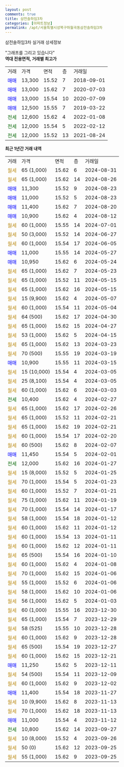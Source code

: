 ```yaml
---
layout: post
comments: true
title: 삼전솔하임3차
categories: [아파트정보]
permalink: /apt/서울특별시성북구하월곡동삼전솔하임3차
---
```


삼전솔하임3차 실거래 상세정보

<script type="text/javascript">
  google.charts.load('current', {'packages':['line', 'corechart']});
  google.charts.setOnLoadCallback(drawChart);

  function drawChart() {
    var data = new google.visualization.DataTable();
    data.addColumn('date', '거래일');
    data.addColumn('number', "매매");
    data.addColumn('number', "전세");
    data.addColumn('number', "전매");

    data.addRows([[new Date(Date.parse("2024-08-31")), null, null, null], [new Date(Date.parse("2024-08-26")), null, null, null], [new Date(Date.parse("2024-08-23")), 11300, null, null], [new Date(Date.parse("2024-08-23")), 11000, null, null], [new Date(Date.parse("2024-08-20")), 11400, null, null], [new Date(Date.parse("2024-08-12")), 10900, null, null], [new Date(Date.parse("2024-07-01")), null, null, null], [new Date(Date.parse("2024-06-27")), null, null, null], [new Date(Date.parse("2024-06-05")), null, null, null], [new Date(Date.parse("2024-05-27")), 11000, null, null], [new Date(Date.parse("2024-05-24")), 10950, null, null], [new Date(Date.parse("2024-05-23")), null, null, null], [new Date(Date.parse("2024-05-15")), null, null, null], [new Date(Date.parse("2024-05-15")), null, null, null], [new Date(Date.parse("2024-05-07")), null, null, null], [new Date(Date.parse("2024-05-04")), null, null, null], [new Date(Date.parse("2024-04-30")), null, null, null], [new Date(Date.parse("2024-04-27")), null, null, null], [new Date(Date.parse("2024-04-15")), null, null, null], [new Date(Date.parse("2024-03-23")), null, null, null], [new Date(Date.parse("2024-03-19")), null, null, null], [new Date(Date.parse("2024-03-15")), 10900, null, null], [new Date(Date.parse("2024-03-05")), null, null, null], [new Date(Date.parse("2024-03-05")), null, null, null], [new Date(Date.parse("2024-03-03")), null, null, null], [new Date(Date.parse("2024-02-27")), null, 10400, null], [new Date(Date.parse("2024-02-26")), null, null, null], [new Date(Date.parse("2024-02-21")), null, null, null], [new Date(Date.parse("2024-02-21")), null, null, null], [new Date(Date.parse("2024-02-20")), null, null, null], [new Date(Date.parse("2024-02-07")), null, null, null], [new Date(Date.parse("2024-02-01")), 11450, null, null], [new Date(Date.parse("2024-01-27")), null, 12000, null], [new Date(Date.parse("2024-01-25")), null, null, null], [new Date(Date.parse("2024-01-23")), null, null, null], [new Date(Date.parse("2024-01-21")), null, null, null], [new Date(Date.parse("2024-01-19")), null, null, null], [new Date(Date.parse("2024-01-17")), null, null, null], [new Date(Date.parse("2024-01-12")), null, null, null], [new Date(Date.parse("2024-01-12")), null, null, null], [new Date(Date.parse("2024-01-11")), null, null, null], [new Date(Date.parse("2024-01-11")), null, null, null], [new Date(Date.parse("2024-01-10")), null, null, null], [new Date(Date.parse("2024-01-08")), null, null, null], [new Date(Date.parse("2024-01-06")), null, null, null], [new Date(Date.parse("2024-01-06")), null, null, null], [new Date(Date.parse("2024-01-06")), null, null, null], [new Date(Date.parse("2024-01-03")), null, null, null], [new Date(Date.parse("2023-12-30")), null, null, null], [new Date(Date.parse("2023-12-29")), null, null, null], [new Date(Date.parse("2023-12-28")), null, null, null], [new Date(Date.parse("2023-12-28")), null, null, null], [new Date(Date.parse("2023-12-27")), null, null, null], [new Date(Date.parse("2023-12-21")), null, null, null], [new Date(Date.parse("2023-12-11")), 11250, null, null], [new Date(Date.parse("2023-12-09")), null, null, null], [new Date(Date.parse("2023-12-02")), null, null, null], [new Date(Date.parse("2023-11-27")), 11400, null, null], [new Date(Date.parse("2023-11-13")), null, null, null], [new Date(Date.parse("2023-11-13")), null, null, null], [new Date(Date.parse("2023-11-12")), 11000, null, null], [new Date(Date.parse("2023-09-27")), null, 10800, null], [new Date(Date.parse("2023-09-26")), null, null, null], [new Date(Date.parse("2023-09-25")), null, null, null], [new Date(Date.parse("2023-09-25")), null, null, null]]);

    var options = {
      hAxis: {
        format: 'yyyy/MM/dd'
      },    
      lineWidth: 0,
      pointsVisible: true,    
      title: '최근 1년간 유형별 실거래가 분포',
      legend: { position: 'bottom' }
    };

    var formatter = new google.visualization.NumberFormat({pattern:'###,###'} );
    formatter.format(data, 1);
    formatter.format(data, 2);
    
    setTimeout(function() {
        var chart = new google.visualization.LineChart(document.getElementById('columnchart_material'));
        chart.draw(data, (options));
        document.getElementById('loading').style.display = 'none';
    }, 200);
  }
</script>


<div id="loading" style="z-index:20; display: block; margin-left: 0px">"그래프를 그리고 있습니다"</div>
<div id="columnchart_material" style="width: 95%; margin-left: 0px; display: block"></div>
<!-- contents start -->
<b>역대 전용면적, 거래별 최고가</b>
<table class="sortable">
    <tr>
      <td>거래</td>
      <td>가격</td>
      <td>면적</td>
      <td>층</td>
      <td>거래일</td>
    </tr>
        <tr>
          <td><a style="color: blue">매매</a></td>
          <td>13,300</td>
          <td>15.52</td>
          <td>7</td>
          <td>2018-09-01</td>
        </tr>            <tr>
          <td><a style="color: blue">매매</a></td>
          <td>13,000</td>
          <td>15.62</td>
          <td>7</td>
          <td>2020-07-03</td>
        </tr>            <tr>
          <td><a style="color: blue">매매</a></td>
          <td>13,000</td>
          <td>15.54</td>
          <td>10</td>
          <td>2020-07-09</td>
        </tr>            <tr>
          <td><a style="color: blue">매매</a></td>
          <td>12,500</td>
          <td>15.55</td>
          <td>7</td>
          <td>2019-03-22</td>
        </tr>        
        <tr>
              <td><a style="color: darkgreen">전세</a></td>
              <td>12,600</td>
              <td>15.62</td>
              <td>4</td>
              <td>2022-01-08</td>
            </tr>            <tr>
              <td><a style="color: darkgreen">전세</a></td>
              <td>12,000</td>
              <td>15.54</td>
              <td>5</td>
              <td>2022-02-12</td>
            </tr>            <tr>
              <td><a style="color: darkgreen">전세</a></td>
              <td>12,000</td>
              <td>15.52</td>
              <td>13</td>
              <td>2021-08-24</td>
            </tr>        
    
</table>

<b>최근 1년간 거래 내역</b>

<table class="sortable">
    <tr>
      <td>거래</td>
      <td>가격</td>
      <td>면적</td>
      <td>층</td>
      <td>거래일</td>
    </tr>
    <tr>
      <td><a style="color: darkgoldenrod">월세</a></td>
      <td>65 (1,000)</td>
      <td>15.62</td>
      <td>6</td>
      <td>2024-08-31</td>
    </tr>          <tr>
      <td><a style="color: darkgoldenrod">월세</a></td>
      <td>65 (1,000)</td>
      <td>15.62</td>
      <td>14</td>
      <td>2024-08-26</td>
    </tr>          <tr>
      <td><a style="color: blue">매매</a></td>
      <td>11,300</td>
      <td>15.52</td>
      <td>9</td>
      <td>2024-08-23</td>
    </tr>          <tr>
      <td><a style="color: blue">매매</a></td>
      <td>11,000</td>
      <td>15.52</td>
      <td>5</td>
      <td>2024-08-23</td>
    </tr>          <tr>
      <td><a style="color: blue">매매</a></td>
      <td>11,400</td>
      <td>15.62</td>
      <td>7</td>
      <td>2024-08-20</td>
    </tr>          <tr>
      <td><a style="color: blue">매매</a></td>
      <td>10,900</td>
      <td>15.62</td>
      <td>4</td>
      <td>2024-08-12</td>
    </tr>          <tr>
      <td><a style="color: darkgoldenrod">월세</a></td>
      <td>60 (1,000)</td>
      <td>15.55</td>
      <td>14</td>
      <td>2024-07-01</td>
    </tr>          <tr>
      <td><a style="color: darkgoldenrod">월세</a></td>
      <td>50 (3,000)</td>
      <td>15.52</td>
      <td>14</td>
      <td>2024-06-27</td>
    </tr>          <tr>
      <td><a style="color: darkgoldenrod">월세</a></td>
      <td>60 (1,000)</td>
      <td>15.54</td>
      <td>17</td>
      <td>2024-06-05</td>
    </tr>          <tr>
      <td><a style="color: blue">매매</a></td>
      <td>11,000</td>
      <td>15.55</td>
      <td>14</td>
      <td>2024-05-27</td>
    </tr>          <tr>
      <td><a style="color: blue">매매</a></td>
      <td>10,950</td>
      <td>15.62</td>
      <td>6</td>
      <td>2024-05-24</td>
    </tr>          <tr>
      <td><a style="color: darkgoldenrod">월세</a></td>
      <td>65 (1,000)</td>
      <td>15.62</td>
      <td>7</td>
      <td>2024-05-23</td>
    </tr>          <tr>
      <td><a style="color: darkgoldenrod">월세</a></td>
      <td>65 (1,000)</td>
      <td>15.52</td>
      <td>11</td>
      <td>2024-05-15</td>
    </tr>          <tr>
      <td><a style="color: darkgoldenrod">월세</a></td>
      <td>65 (1,000)</td>
      <td>15.62</td>
      <td>16</td>
      <td>2024-05-15</td>
    </tr>          <tr>
      <td><a style="color: darkgoldenrod">월세</a></td>
      <td>15 (9,900)</td>
      <td>15.62</td>
      <td>4</td>
      <td>2024-05-07</td>
    </tr>          <tr>
      <td><a style="color: darkgoldenrod">월세</a></td>
      <td>60 (1,000)</td>
      <td>15.54</td>
      <td>11</td>
      <td>2024-05-04</td>
    </tr>          <tr>
      <td><a style="color: darkgoldenrod">월세</a></td>
      <td>64 (500)</td>
      <td>15.62</td>
      <td>17</td>
      <td>2024-04-30</td>
    </tr>          <tr>
      <td><a style="color: darkgoldenrod">월세</a></td>
      <td>65 (1,000)</td>
      <td>15.62</td>
      <td>15</td>
      <td>2024-04-27</td>
    </tr>          <tr>
      <td><a style="color: darkgoldenrod">월세</a></td>
      <td>53 (1,000)</td>
      <td>15.62</td>
      <td>5</td>
      <td>2024-04-15</td>
    </tr>          <tr>
      <td><a style="color: darkgoldenrod">월세</a></td>
      <td>65 (1,000)</td>
      <td>15.62</td>
      <td>13</td>
      <td>2024-03-23</td>
    </tr>          <tr>
      <td><a style="color: darkgoldenrod">월세</a></td>
      <td>70 (500)</td>
      <td>15.55</td>
      <td>19</td>
      <td>2024-03-19</td>
    </tr>          <tr>
      <td><a style="color: blue">매매</a></td>
      <td>10,900</td>
      <td>15.55</td>
      <td>11</td>
      <td>2024-03-15</td>
    </tr>          <tr>
      <td><a style="color: darkgoldenrod">월세</a></td>
      <td>15 (10,000)</td>
      <td>15.54</td>
      <td>4</td>
      <td>2024-03-05</td>
    </tr>          <tr>
      <td><a style="color: darkgoldenrod">월세</a></td>
      <td>25 (8,100)</td>
      <td>15.54</td>
      <td>4</td>
      <td>2024-03-05</td>
    </tr>          <tr>
      <td><a style="color: darkgoldenrod">월세</a></td>
      <td>60 (1,000)</td>
      <td>15.62</td>
      <td>6</td>
      <td>2024-03-03</td>
    </tr>          <tr>
      <td><a style="color: darkgreen">전세</a></td>
      <td>10,400</td>
      <td>15.62</td>
      <td>4</td>
      <td>2024-02-27</td>
    </tr>          <tr>
      <td><a style="color: darkgoldenrod">월세</a></td>
      <td>65 (1,000)</td>
      <td>15.62</td>
      <td>17</td>
      <td>2024-02-26</td>
    </tr>          <tr>
      <td><a style="color: darkgoldenrod">월세</a></td>
      <td>65 (1,000)</td>
      <td>15.52</td>
      <td>11</td>
      <td>2024-02-21</td>
    </tr>          <tr>
      <td><a style="color: darkgoldenrod">월세</a></td>
      <td>65 (1,000)</td>
      <td>15.62</td>
      <td>19</td>
      <td>2024-02-21</td>
    </tr>          <tr>
      <td><a style="color: darkgoldenrod">월세</a></td>
      <td>60 (1,000)</td>
      <td>15.54</td>
      <td>17</td>
      <td>2024-02-20</td>
    </tr>          <tr>
      <td><a style="color: darkgoldenrod">월세</a></td>
      <td>60 (500)</td>
      <td>15.62</td>
      <td>8</td>
      <td>2024-02-07</td>
    </tr>          <tr>
      <td><a style="color: blue">매매</a></td>
      <td>11,450</td>
      <td>15.54</td>
      <td>5</td>
      <td>2024-02-01</td>
    </tr>          <tr>
      <td><a style="color: darkgreen">전세</a></td>
      <td>12,000</td>
      <td>15.62</td>
      <td>16</td>
      <td>2024-01-27</td>
    </tr>          <tr>
      <td><a style="color: darkgoldenrod">월세</a></td>
      <td>15 (8,000)</td>
      <td>15.52</td>
      <td>5</td>
      <td>2024-01-25</td>
    </tr>          <tr>
      <td><a style="color: darkgoldenrod">월세</a></td>
      <td>70 (1,000)</td>
      <td>15.54</td>
      <td>5</td>
      <td>2024-01-23</td>
    </tr>          <tr>
      <td><a style="color: darkgoldenrod">월세</a></td>
      <td>60 (1,000)</td>
      <td>15.52</td>
      <td>7</td>
      <td>2024-01-21</td>
    </tr>          <tr>
      <td><a style="color: darkgoldenrod">월세</a></td>
      <td>75 (1,000)</td>
      <td>15.62</td>
      <td>11</td>
      <td>2024-01-19</td>
    </tr>          <tr>
      <td><a style="color: darkgoldenrod">월세</a></td>
      <td>70 (1,000)</td>
      <td>15.54</td>
      <td>14</td>
      <td>2024-01-17</td>
    </tr>          <tr>
      <td><a style="color: darkgoldenrod">월세</a></td>
      <td>58 (1,000)</td>
      <td>15.54</td>
      <td>18</td>
      <td>2024-01-12</td>
    </tr>          <tr>
      <td><a style="color: darkgoldenrod">월세</a></td>
      <td>60 (1,000)</td>
      <td>15.62</td>
      <td>11</td>
      <td>2024-01-12</td>
    </tr>          <tr>
      <td><a style="color: darkgoldenrod">월세</a></td>
      <td>60 (1,000)</td>
      <td>15.54</td>
      <td>13</td>
      <td>2024-01-11</td>
    </tr>          <tr>
      <td><a style="color: darkgoldenrod">월세</a></td>
      <td>60 (1,000)</td>
      <td>15.62</td>
      <td>12</td>
      <td>2024-01-11</td>
    </tr>          <tr>
      <td><a style="color: darkgoldenrod">월세</a></td>
      <td>65 (500)</td>
      <td>15.54</td>
      <td>16</td>
      <td>2024-01-10</td>
    </tr>          <tr>
      <td><a style="color: darkgoldenrod">월세</a></td>
      <td>60 (1,000)</td>
      <td>15.62</td>
      <td>4</td>
      <td>2024-01-08</td>
    </tr>          <tr>
      <td><a style="color: darkgoldenrod">월세</a></td>
      <td>70 (1,000)</td>
      <td>15.62</td>
      <td>15</td>
      <td>2024-01-06</td>
    </tr>          <tr>
      <td><a style="color: darkgoldenrod">월세</a></td>
      <td>55 (1,000)</td>
      <td>15.52</td>
      <td>6</td>
      <td>2024-01-06</td>
    </tr>          <tr>
      <td><a style="color: darkgoldenrod">월세</a></td>
      <td>58 (1,000)</td>
      <td>15.62</td>
      <td>10</td>
      <td>2024-01-06</td>
    </tr>          <tr>
      <td><a style="color: darkgoldenrod">월세</a></td>
      <td>56 (1,000)</td>
      <td>15.62</td>
      <td>5</td>
      <td>2024-01-03</td>
    </tr>          <tr>
      <td><a style="color: darkgoldenrod">월세</a></td>
      <td>60 (1,000)</td>
      <td>15.55</td>
      <td>16</td>
      <td>2023-12-30</td>
    </tr>          <tr>
      <td><a style="color: darkgoldenrod">월세</a></td>
      <td>65 (1,000)</td>
      <td>15.54</td>
      <td>7</td>
      <td>2023-12-29</td>
    </tr>          <tr>
      <td><a style="color: darkgoldenrod">월세</a></td>
      <td>58 (525)</td>
      <td>15.55</td>
      <td>10</td>
      <td>2023-12-28</td>
    </tr>          <tr>
      <td><a style="color: darkgoldenrod">월세</a></td>
      <td>60 (1,000)</td>
      <td>15.62</td>
      <td>9</td>
      <td>2023-12-28</td>
    </tr>          <tr>
      <td><a style="color: darkgoldenrod">월세</a></td>
      <td>65 (500)</td>
      <td>15.54</td>
      <td>19</td>
      <td>2023-12-27</td>
    </tr>          <tr>
      <td><a style="color: darkgoldenrod">월세</a></td>
      <td>60 (1,000)</td>
      <td>15.62</td>
      <td>15</td>
      <td>2023-12-21</td>
    </tr>          <tr>
      <td><a style="color: blue">매매</a></td>
      <td>11,250</td>
      <td>15.62</td>
      <td>5</td>
      <td>2023-12-11</td>
    </tr>          <tr>
      <td><a style="color: darkgoldenrod">월세</a></td>
      <td>54 (500)</td>
      <td>15.54</td>
      <td>11</td>
      <td>2023-12-09</td>
    </tr>          <tr>
      <td><a style="color: darkgoldenrod">월세</a></td>
      <td>60 (1,000)</td>
      <td>15.62</td>
      <td>9</td>
      <td>2023-12-02</td>
    </tr>          <tr>
      <td><a style="color: blue">매매</a></td>
      <td>11,400</td>
      <td>15.54</td>
      <td>18</td>
      <td>2023-11-27</td>
    </tr>          <tr>
      <td><a style="color: darkgoldenrod">월세</a></td>
      <td>10 (9,900)</td>
      <td>15.62</td>
      <td>8</td>
      <td>2023-11-13</td>
    </tr>          <tr>
      <td><a style="color: darkgoldenrod">월세</a></td>
      <td>70 (1,000)</td>
      <td>15.62</td>
      <td>18</td>
      <td>2023-11-13</td>
    </tr>          <tr>
      <td><a style="color: blue">매매</a></td>
      <td>11,000</td>
      <td>15.54</td>
      <td>4</td>
      <td>2023-11-12</td>
    </tr>          <tr>
      <td><a style="color: darkgreen">전세</a></td>
      <td>10,800</td>
      <td>15.62</td>
      <td>14</td>
      <td>2023-09-27</td>
    </tr>          <tr>
      <td><a style="color: darkgoldenrod">월세</a></td>
      <td>10 (8,000)</td>
      <td>15.52</td>
      <td>4</td>
      <td>2023-09-26</td>
    </tr>          <tr>
      <td><a style="color: darkgoldenrod">월세</a></td>
      <td>50 (0)</td>
      <td>15.62</td>
      <td>12</td>
      <td>2023-09-25</td>
    </tr>          <tr>
      <td><a style="color: darkgoldenrod">월세</a></td>
      <td>55 (1,000)</td>
      <td>15.62</td>
      <td>9</td>
      <td>2023-09-25</td>
    </tr>      </table>
<!-- contents end -->    

